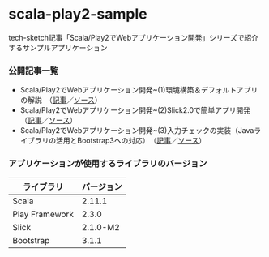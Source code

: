 scala-play2-sample
==================

tech-sketch記事「Scala/Play2でWebアプリケーション開発」シリーズで紹介するサンプルアプリケーション

### 公開記事一覧
* Scala/Play2でWebアプリケーション開発~(1)環境構築＆デフォルトアプリの解説　（[記事](http://tech-sketch.jp/2013/11/scala-play2-1.html)／[ソース](https://github.com/tech-sketch/scala-play2-sample/tree/1.0)）
* Scala/Play2でWebアプリケーション開発~(2)Slick2.0で簡単アプリ開発　（[記事](http://tech-sketch.jp/2014/01/scala-play2-2.html)／[ソース](https://github.com/tech-sketch/scala-play2-sample/tree/2.0)）
* Scala/Play2でWebアプリケーション開発~(3)入力チェックの実装（Javaライブラリの活用とBootstrap3への対応）　（[記事](http://tech-sketch.jp/2014/02/scalaplay2web3.html)／[ソース](https://github.com/tech-sketch/scala-play2-sample/tree/3.0)）

### アプリケーションが使用するライブラリのバージョン
|ライブラリ　　|バージョン|
|--------------|----------|
|Scala         |2.11.1    |
|Play Framework|2.3.0     |
|Slick         |2.1.0-M2  |
|Bootstrap     |3.1.1     |
